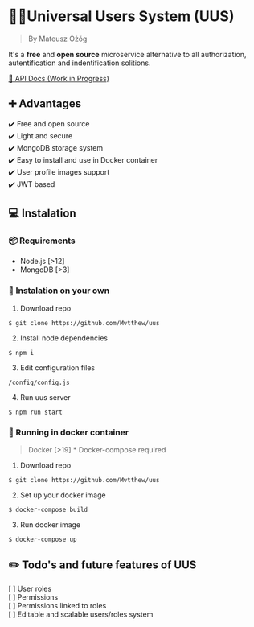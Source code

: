 # 🙆🙋Universal Users System (UUS)
>By Mateusz Ożóg

It's a **free** and **open source** microservice alternative to all authorization, autentification and indentification solitions.

[📄 API Docs (Work in Progress)](https://share.clickup.com/p/2cn1v-203/uus-api-docs)

## ➕ Advantages
✔️ Free and open source  
✔️ Light and secure  
✔️ MongoDB storage system  
✔️ Easy to install and use in Docker container  
✔️ User profile images support  
✔️ JWT based

## 💻  Instalation

### 📦 Requirements
- Node.js [>12]
- MongoDB [>3]

### 📄 Instalation on your own
1. Download repo 
```
$ git clone https://github.com/Mvtthew/uus
```
2. Install node dependencies 
```
$ npm i
```
3. Edit configuration files 
```
/config/config.js
```
4. Run uus server 
```
$ npm run start
```


### 🐳 Running in docker container
> Docker [>19] * Docker-compose required 
1. Download repo 
```
$ git clone https://github.com/Mvtthew/uus
```
2. Set up your docker image 
```
$ docker-compose build
```
3. Run docker image 
```
$ docker-compose up
```

## ✏️ Todo's and future features of UUS
[ ] User roles  
[ ] Permissions  
[ ] Permissions linked to roles  
[ ] Editable and scalable users/roles system